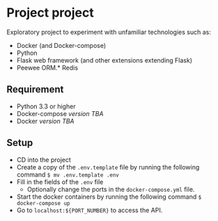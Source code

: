 # Project project
Exploratory project to experiment with unfamiliar technologies such as:
* Docker (and Docker-compose)
* Python
* Flask web framework (and other extensions extending Flask)
* Peewee ORM.* Redis


## Requirement
* Python 3.3 or higher
* Docker-compose *version TBA*
* Docker *version TBA*

## Setup
* CD into the project
* Create a copy of the `.env.template` file by running the following command `$ mv .env.template .env`
* Fill in the fields of the `.env` file
  * Optionally change the ports in the `docker-compose.yml` file.
* Start the docker containers by running the following command `$ docker-compose up`
* Go to `localhost:${PORT_NUMBER}` to access the API.